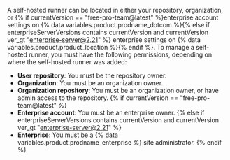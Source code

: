 A self-hosted runner can be located in either your repository, organization, or {% if currentVersion == "free-pro-team@latest" %}enterprise account settings on {% data variables.product.prodname_dotcom %}{% else if enterpriseServerVersions contains currentVersion and currentVersion ver_gt "enterprise-server@2.21" %} enterprise settings on {% data variables.product.product_location %}{% endif %}. To manage a self-hosted runner, you must have the following permissions, depending on where the self-hosted runner was added:
- **User repository**: You must be the repository owner.
- **Organization**: You must be an organization owner. 
- **Organization repository**: You must be an organization owner, or have admin access to the repository.
{% if currentVersion == "free-pro-team@latest" %}
- **Enterprise account**: You must be an enterprise owner.
{% else if enterpriseServerVersions contains currentVersion and currentVersion ver_gt "enterprise-server@2.21" %}
- **Enterprise**: You must be a {% data variables.product.prodname_enterprise %} site administrator.
{% endif %}
